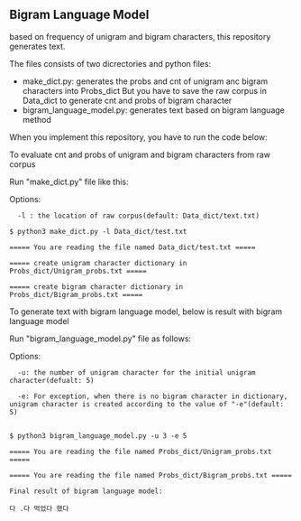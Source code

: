 ## Bigram Language Model

based on frequency of unigram and bigram characters, this repository generates text. 


The files consists of two dicrectories and python files:

  - make_dict.py: generates the probs and cnt of unigram anc bigram characters into Probs_dict
                  But you have to save the raw corpus in Data_dict to generate cnt and probs of bigram character
  - bigram_language_model.py: generates text based on bigram language method



When you implement this repository, you have to run the code below:


To evaluate cnt and probs of unigram and bigram characters from raw corpus

Run "make_dict.py" file like this:

Options:

      -l : the location of raw corpus(default: Data_dict/text.txt)



```
$ python3 make_dict.py -l Data_dict/test.txt                                        

===== You are reading the file named Data_dict/test.txt =====

===== create unigram character dictionary in Probs_dict/Unigram_probs.txt =====

===== create bigram character dictionary in Probs_dict/Bigram_probs.txt =====

```


To generate text with bigram language model, below is result with bigram language model


Run "bigram_language_model.py" file as follows:

Options:

      -u: the number of unigram character for the initial unigram character(defualt: 5)

      -e: For exception, when there is no bigram character in dictionary, unigram character is created according to the value of "-e"(default: 5)


```

$ python3 bigram_language_model.py -u 3 -e 5

===== You are reading the file named Probs_dict/Unigram_probs.txt =====

===== You are reading the file named Probs_dict/Bigram_probs.txt =====

Final result of bigram language model:

다 .다 먹었다 했다

```
  





